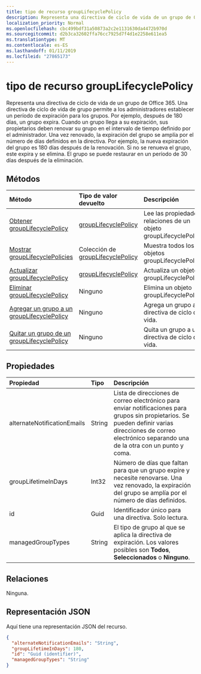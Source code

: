 ```yaml
---
title: tipo de recurso groupLifecyclePolicy
description: Representa una directiva de ciclo de vida de un grupo de Office 365. Una directiva de ciclo de vida de grupo permite a los administradores establecer un período de expiración para los grupos. Por ejemplo, después de 180 días, un grupo expira. Cuando un grupo llega a su expiración, sus propietarios deben renovar su grupo en el intervalo de tiempo definido por el administrador. Una vez renovado, la expiración del grupo se amplía por el número de días definidos en la directiva. Por ejemplo, la nueva expiración del grupo es 180 días después de la renovación. Si no se renueva el grupo, este expira y se elimina. El grupo se puede restaurar en un período de 30 días después de la eliminación.
localization_priority: Normal
ms.openlocfilehash: cbc499bdf31a50873a2c2e1131630da4472b970d
ms.sourcegitcommit: d2b3ca32602ffa76cc7925d7f4d1e2258e611ea5
ms.translationtype: MT
ms.contentlocale: es-ES
ms.lasthandoff: 01/11/2019
ms.locfileid: "27865173"
---
```

# <a name="grouplifecyclepolicy-resource-type"></a>tipo de recurso groupLifecyclePolicy

Representa una directiva de ciclo de vida de un grupo de Office 365. Una directiva de ciclo de vida de grupo permite a los administradores establecer un período de expiración para los grupos. Por ejemplo, después de 180 días, un grupo expira. Cuando un grupo llega a su expiración, sus propietarios deben renovar su grupo en el intervalo de tiempo definido por el administrador. Una vez renovado, la expiración del grupo se amplía por el número de días definidos en la directiva. Por ejemplo, la nueva expiración del grupo es 180 días después de la renovación. Si no se renueva el grupo, este expira y se elimina. El grupo se puede restaurar en un período de 30 días después de la eliminación.

## <a name="methods"></a>Métodos

| Método | Tipo de valor devuelto | Descripción |
|:---------------|:--------|:----------|
|[Obtener groupLifecyclePolicy](../api/grouplifecyclepolicy-get.md) | [groupLifecyclePolicy](grouplifecyclepolicy.md) |Lee las propiedades y relaciones de un objeto groupLifecyclePolicy.|
|[Mostrar groupLifecyclePolicies](../api/grouplifecyclepolicy-list.md) | Colección de [groupLifecyclePolicy](grouplifecyclepolicy.md) | Muestra todos los objetos groupLifecyclePolicies. |
|[Actualizar groupLifecyclePolicy](../api/grouplifecyclepolicy-update.md) | [groupLifecyclePolicy](grouplifecyclepolicy.md) | Actualiza un objeto groupLifecyclePolicy. |
|[Eliminar groupLifecyclePolicy](../api/grouplifecyclepolicy-delete.md) | Ninguno | Elimina un objeto groupLifecyclePolicy. |
|[Agregar un grupo a un groupLifecyclePolicy](../api/grouplifecyclepolicy-addgroup.md)|Ninguno| Agrega un grupo a una directiva de ciclo de vida. |
|[Quitar un grupo de un groupLifecyclePolicy](../api/grouplifecyclepolicy-removegroup.md)|Ninguno| Quita un grupo a una directiva de ciclo de vida. |

## <a name="properties"></a>Propiedades

| Propiedad | Tipo | Descripción |
|:---------------|:--------|:----------|
|alternateNotificationEmails|String| Lista de direcciones de correo electrónico para enviar notificaciones para grupos sin propietarios. Se pueden definir varias direcciones de correo electrónico separando una de la otra con un punto y coma. |
|groupLifetimeInDays|Int32| Número de días que faltan para que un grupo expire y necesite renovarse. Una vez renovado, la expiración del grupo se amplía por el número de días definidos. |
|id|Guid| Identificador único para una directiva. Solo lectura.|
|managedGroupTypes|String| El tipo de grupo al que se aplica la directiva de expiración. Los valores posibles son **Todos**, **Seleccionados** o **Ninguno**. |

## <a name="relationships"></a>Relaciones

Ninguna.

## <a name="json-representation"></a>Representación JSON

Aquí tiene una representación JSON del recurso.

<!--{
  "blockType": "resource",
  "optionalProperties": [],
  "keyProperty": "id",
  "baseType": "microsoft.graph.entity",
  "@odata.type": "microsoft.graph.groupLifecyclePolicy"
}-->

```json
{
  "alternateNotificationEmails": "String",
  "groupLifetimeInDays": 180,
  "id": "Guid (identifier)",
  "managedGroupTypes": "String"
}

```

<!-- uuid: 8fcb5dbc-d5aa-4681-8e31-b001d5168d79
2015-10-25 14:57:30 UTC -->
<!-- {
  "type": "#page.annotation",
  "description": "groupLifecyclePolicy resource",
  "keywords": "",
  "section": "documentation",
  "tocPath": ""
}-->
